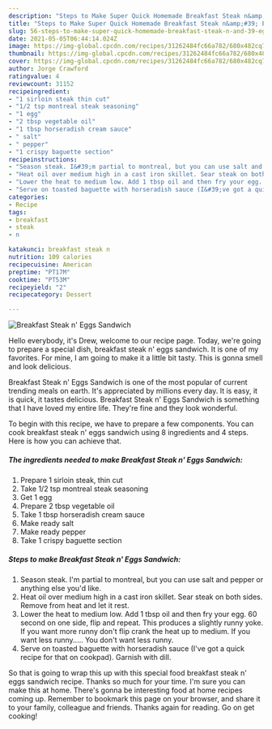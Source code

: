 ```yaml
---
description: "Steps to Make Super Quick Homemade Breakfast Steak n&amp;#39; Eggs Sandwich"
title: "Steps to Make Super Quick Homemade Breakfast Steak n&amp;#39; Eggs Sandwich"
slug: 56-steps-to-make-super-quick-homemade-breakfast-steak-n-and-39-eggs-sandwich
date: 2021-05-05T06:44:14.024Z
image: https://img-global.cpcdn.com/recipes/31262484fc66a782/680x482cq70/breakfast-steak-n-eggs-sandwich-recipe-main-photo.jpg
thumbnail: https://img-global.cpcdn.com/recipes/31262484fc66a782/680x482cq70/breakfast-steak-n-eggs-sandwich-recipe-main-photo.jpg
cover: https://img-global.cpcdn.com/recipes/31262484fc66a782/680x482cq70/breakfast-steak-n-eggs-sandwich-recipe-main-photo.jpg
author: Jorge Crawford
ratingvalue: 4
reviewcount: 31152
recipeingredient:
- "1 sirloin steak thin cut"
- "1/2 tsp montreal steak seasoning"
- "1 egg"
- "2 tbsp vegetable oil"
- "1 tbsp horseradish cream sauce"
- " salt"
- " pepper"
- "1 crispy baguette section"
recipeinstructions:
- "Season steak. I&#39;m partial to montreal, but you can use salt and pepper or anything else you&#39;d like."
- "Heat oil over medium high in a cast iron skillet. Sear steak on both sides. Remove from heat and let it rest."
- "Lower the heat to medium low. Add 1 tbsp oil and then fry your egg. 60 second on one side, flip and repeat. This produces a slightly runny yoke. If you want more runny don&#39;t flip crank the heat up to medium. If you want less runny..... You don&#39;t want less runny."
- "Serve on toasted baguette with horseradish sauce (I&#39;ve got a quick recipe for that on cookpad). Garnish with dill."
categories:
- Recipe
tags:
- breakfast
- steak
- n

katakunci: breakfast steak n 
nutrition: 109 calories
recipecuisine: American
preptime: "PT17M"
cooktime: "PT53M"
recipeyield: "2"
recipecategory: Dessert

---
```



![Breakfast Steak n&#39; Eggs Sandwich](https://img-global.cpcdn.com/recipes/31262484fc66a782/680x482cq70/breakfast-steak-n-eggs-sandwich-recipe-main-photo.jpg)

Hello everybody, it's Drew, welcome to our recipe page. Today, we're going to prepare a special dish, breakfast steak n&#39; eggs sandwich. It is one of my favorites. For mine, I am going to make it a little bit tasty. This is gonna smell and look delicious.



Breakfast Steak n&#39; Eggs Sandwich is one of the most popular of current trending meals on earth. It's appreciated by millions every day. It is easy, it is quick, it tastes delicious. Breakfast Steak n&#39; Eggs Sandwich is something that I have loved my entire life. They're fine and they look wonderful.


To begin with this recipe, we have to prepare a few components. You can cook breakfast steak n&#39; eggs sandwich using 8 ingredients and 4 steps. Here is how you can achieve that.

<!--inarticleads1-->

##### The ingredients needed to make Breakfast Steak n&#39; Eggs Sandwich:

1. Prepare 1 sirloin steak, thin cut
1. Take 1/2 tsp montreal steak seasoning
1. Get 1 egg
1. Prepare 2 tbsp vegetable oil
1. Take 1 tbsp horseradish cream sauce
1. Make ready  salt
1. Make ready  pepper
1. Take 1 crispy baguette section




<!--inarticleads2-->

##### Steps to make Breakfast Steak n&#39; Eggs Sandwich:

1. Season steak. I&#39;m partial to montreal, but you can use salt and pepper or anything else you&#39;d like.
1. Heat oil over medium high in a cast iron skillet. Sear steak on both sides. Remove from heat and let it rest.
1. Lower the heat to medium low. Add 1 tbsp oil and then fry your egg. 60 second on one side, flip and repeat. This produces a slightly runny yoke. If you want more runny don&#39;t flip crank the heat up to medium. If you want less runny..... You don&#39;t want less runny.
1. Serve on toasted baguette with horseradish sauce (I&#39;ve got a quick recipe for that on cookpad). Garnish with dill.




So that is going to wrap this up with this special food breakfast steak n&#39; eggs sandwich recipe. Thanks so much for your time. I'm sure you can make this at home. There's gonna be interesting food at home recipes coming up. Remember to bookmark this page on your browser, and share it to your family, colleague and friends. Thanks again for reading. Go on get cooking!
